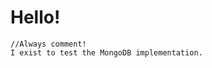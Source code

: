 <!--03/25/2015-->
<!--programming-->
Hello!
=== 
    //Always comment!
    I exist to test the MongoDB implementation.